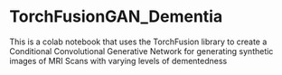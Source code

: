 # TorchFusionGAN_Dementia
This is a colab notebook that uses the TorchFusion library to create a Conditional Convolutional Generative Network for generating synthetic images of MRI Scans with varying levels of dementedness
